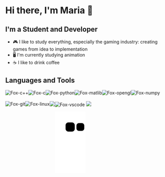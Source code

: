 # Hi there, I'm Maria 🦊 
## I'm a Student and Developer
+ 🎮 I like to study everything, especially the gaming industry: creating games from idea to implementation
+ 🖥️ I'm currently studying animation
+ ☕ I like to drink coffee

## Languages and Tools

<img align="left" alt="Fox-c++" height="35" src="https://cdn.jsdelivr.net/gh/devicons/devicon/icons/cplusplus/cplusplus-line.svg" />
<img align="left" alt="Fox-c" height="35" src="https://cdn.jsdelivr.net/gh/devicons/devicon/icons/c/c-line.svg" />
<img align="left" alt="Fox-python" height="35" src="https://cdn.jsdelivr.net/gh/devicons/devicon/icons/python/python-original.svg" />
<img align="left" alt="Fox-matlib" height="35" src="https://cdn.jsdelivr.net/gh/devicons/devicon/icons/matlab/matlab-line.svg" />
<img align="left" alt="Fox-opengl" height="35" src="https://cdn.jsdelivr.net/gh/devicons/devicon/icons/opengl/opengl-original.svg" />
<img align="left" alt="Fox-numpy" height="35" src="https://cdn.jsdelivr.net/gh/devicons/devicon/icons/numpy/numpy-original.svg" />
<img align="left" alt="Fox-git" height="35" src="https://cdn.jsdelivr.net/gh/devicons/devicon/icons/git/git-original-wordmark.svg" />
<img align="left" alt="Fox-linux" height="35" src="https://cdn.jsdelivr.net/gh/devicons/devicon/icons/linux/linux-original.svg" />
<img alt="Fox-vscode" height="35" src="https://cdn.jsdelivr.net/gh/devicons/devicon/icons/vscode/vscode-original.svg" />

<img height="170em" align="left" src="https://github-readme-stats.vercel.app/api?username=VanillaFox&theme=material-palenight&show_icons=true">
<img height="170em" src="https://github-readme-stats.vercel.app/api/top-langs/?username=VanillaFox&theme=material-palenight&layout=compact&hide=Scheme">

![Snake animation](https://github.com/rafaballerini/rafaballerini/blob/output/github-contribution-grid-snake.svg)
